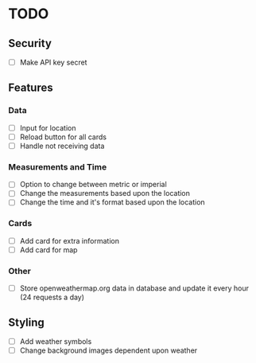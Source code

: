 # TODO

## Security

- [ ] Make API key secret

## Features

### Data

- [ ] Input for location
- [ ] Reload button for all cards
- [ ] Handle not receiving data

### Measurements and Time

- [ ] Option to change between metric or imperial
- [ ] Change the measurements based upon the location
- [ ] Change the time and it's format based upon the location

### Cards

- [ ] Add card for extra information
- [ ] Add card for map

### Other

- [ ] Store openweathermap.org data in database and update it every hour (24 requests a day)

## Styling

- [ ] Add weather symbols
- [ ] Change background images dependent upon weather
